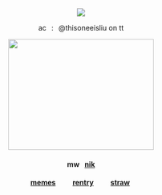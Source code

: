 ⠀<div id="header" align="center">

![](https://komarev.com/ghpvc/?username=destroy-boys&style=plastic&color=lightgray&label=_fans_&base=1000)
<div id="header" align="center">

<div id="header" align="center">

ac⠀:⠀@thisoneeisliu on tt

<img src=https://i.postimg.cc/WbnTLmhr/Untitled62-20250729231823.png width="290" height="220">

#### mw⠀[nik](https://github.com/moonloverr)

#### [memes](https://github.com/destroy-boys)  ⠀⠀‎  ‎  ‎  [rentry](https://rentry.co/megz)‎  ⠀⠀‎  ‎  ‎  ‎[straw](https://4megz.straw.page) ‎  

